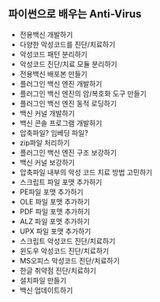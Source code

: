 ## 파이썬으로 배우는 Anti-Virus

- 전용백신 개발하기
- 다양한 악성코드를 진단/치료하기
- 악성코드 패턴 분리하기
- 악성코드 진단/치료 모듈 분리하기
- 전용백신 배포본 만들기
- 플러그인 백신 엔진 개발하기
- 플러그인 백신 엔진의 암/복호화 도구 만들기
- 플러그인 백신 엔진 동적 로딩하기
- 백신 커널 개발하기
- 백신 콘솔 프로그램 개발하기
- 압축파일? 임베딩 파일?
- zip파일 처리하기
- 플러그인 백신 엔진 구조 보강하기
- 백신 커널 보강하기
- 압축파일 내부의 악성 코드 치료 방법 고민하기
- 스크립트 파일 포맷 추가하기
- PE파일 포맷 추가하기
- OLE 파일 포맷 추가하기
- PDF 파일 포맷 추가하기
- ALZ 파일 포맷 추가하기
- UPX 파일 포맷 추가하기
- 스크립트 악성코드 진단/치료하기
- 윈도우 악성코드 진단/치료하기
- MS오피스 악성코드 진단/치료하기
- 한글 취약점 진단/치료하기
- 설치파일 만들기
- 백신 업데이트하기
